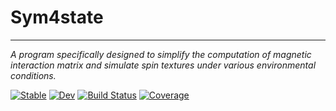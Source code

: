# Sym4state

---

_A program specifically designed to simplify the computation of magnetic interaction matrix and simulate spin textures under various environmental conditions._

[![Stable](https://img.shields.io/badge/docs-stable-blue.svg)](https://a-lost-wapiti.github.io/Sym4state.jl/stable/)
[![Dev](https://img.shields.io/badge/docs-dev-blue.svg)](https://a-lost-wapiti.github.io/Sym4state.jl/dev/)
[![Build Status](https://github.com/a-lost-wapiti/Sym4state.jl/actions/workflows/CI.yml/badge.svg?branch=main)](https://github.com/a-lost-wapiti/Sym4state.jl/actions/workflows/CI.yml?query=branch%3Amain)
[![Coverage](https://codecov.io/gh/a-lost-wapiti/Sym4state.jl/branch/main/graph/badge.svg)](https://codecov.io/gh/a-lost-wapiti/Sym4state.jl)
